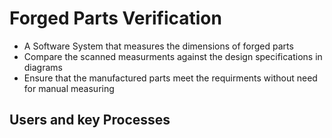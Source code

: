 # Forged Parts Verification
* A Software System that  measures the dimensions of forged parts
* Compare the scanned measurments against the design specifications in diagrams
* Ensure that the manufactured parts meet the requirments without need for manual measuring


## Users and key Processes